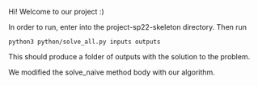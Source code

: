 Hi! Welcome to our project :)

In order to run, enter into the project-sp22-skeleton directory.
Then run

```
python3 python/solve_all.py inputs outputs
```

This should produce a folder of outputs with the solution to the problem.

We modified the solve_naive method body with our algorithm.
